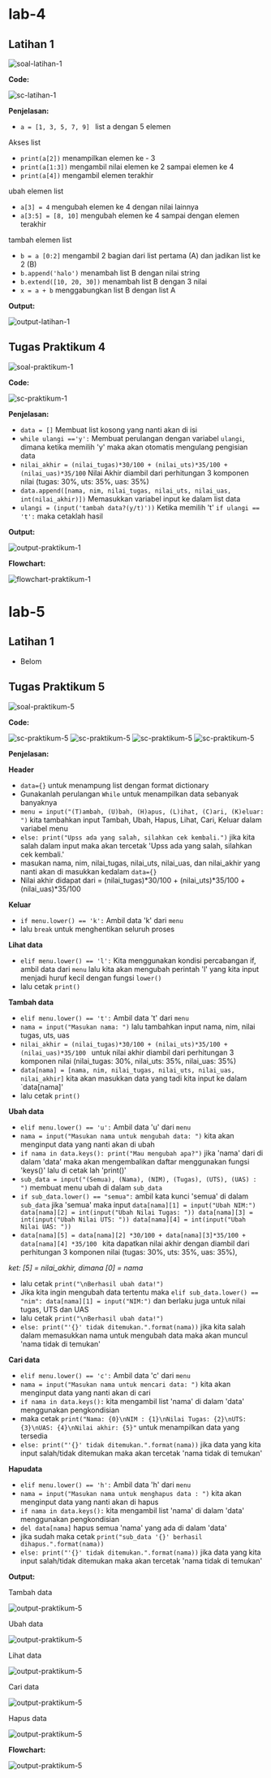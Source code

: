 # lab-4
## Latihan 1
![soal-latihan-1](assets/img/tugas-praktikum-4/latihan1/1.png)

**Code:**

![sc-latihan-1](assets/img/tugas-praktikum-4/latihan1/2.png)

**Penjelasan:**
* ``a = [1, 3, 5, 7, 9] `` list a dengan 5 elemen

Akses list
* ``print(a[2])`` menampilkan elemen ke - 3
* ``print(a[1:3])`` mengambil nilai elemen ke 2 sampai elemen ke 4
* ``print(a[4])`` mengambil elemen terakhir

ubah elemen list
* ``a[3] = 4`` mengubah elemen ke 4 dengan nilai lainnya
* ``a[3:5] = [8, 10]`` mengubah elemen ke 4 sampai dengan elemen terakhir

tambah elemen list
* ``b = a [0:2]`` mengambil 2 bagian dari list pertama (A) dan jadikan list ke 2 (B)
* ``b.append('halo')`` menambah list B dengan nilai string
* ``b.extend([10, 20, 30])`` menambah list B dengan 3 nilai
* ``x = a + b`` menggabungkan list B dengan list A

**Output:**

![output-latihan-1](assets/img/tugas-praktikum-4/latihan1/3.png)

## Tugas Praktikum 4
![soal-praktikum-1](assets/img/tugas-praktikum-4/tugas-praktikum/1.png)

**Code:**

![sc-praktikum-1](assets/img/tugas-praktikum-4/tugas-praktikum/2.png)

**Penjelasan:**
* ``data = []`` Membuat list kosong yang nanti akan di isi
* ``while ulangi =='y':`` Membuat perulangan dengan variabel ``ulangi``, dimana ketika memilih 'y' maka akan otomatis mengulang pengisian data
* ``nilai_akhir = (nilai_tugas)*30/100 + (nilai_uts)*35/100 + (nilai_uas)*35/100`` Nilai Akhir diambil dari perhitungan 3 komponen nilai (tugas: 30%, uts: 35%, uas: 35%)
* ``data.append([nama, nim, nilai_tugas, nilai_uts, nilai_uas, int(nilai_akhir)])`` Memasukkan variabel input ke dalam list data
* ``ulangi = (input('tambah data?(y/t)'))`` Ketika memilih 't' ``if ulangi == 't':`` maka cetaklah hasil 

**Output:**

![output-praktikum-1](assets/img/tugas-praktikum-4/tugas-praktikum/3.png)

**Flowchart:**

![flowchart-praktikum-1](assets/img/tugas-praktikum-4/tugas-praktikum/4.png)


# lab-5
## Latihan 1

* Belom

## Tugas Praktikum 5

![soal-praktikum-5](assets/img/tugas-praktikum-5/tugas-praktikum/1.png)

**Code:**

![sc-praktikum-5](assets/img/tugas-praktikum-5/tugas-praktikum/2.png)
![sc-praktikum-5](assets/img/tugas-praktikum-5/tugas-praktikum/3.png)
![sc-praktikum-5](assets/img/tugas-praktikum-5/tugas-praktikum/4.png)
![sc-praktikum-5](assets/img/tugas-praktikum-5/tugas-praktikum/5.png)

**Penjelasan:**

**Header**
* ``data={}`` untuk menampung list dengan format dictionary
* Gunakanlah perulangan ``While`` untuk menampilkan data sebanyak banyaknya
* ``menu = input("(T)ambah, (U)bah, (H)apus, (L)ihat, (C)ari, (K)eluar: ")`` kita tambahkan input Tambah, Ubah, Hapus, Lihat, Cari, Keluar dalam variabel menu
* ``else: print("Upss ada yang salah, silahkan cek kembali.")`` jika kita salah dalam input maka akan tercetak 'Upss ada yang salah, silahkan cek kembali.'
* masukan nama, nim, nilai_tugas, nilai_uts, nilai_uas, dan nilai_akhir yang nanti akan di masukkan kedalam ``data={}``
* Nilai akhir didapat dari = (nilai_tugas)*30/100 + (nilai_uts)*35/100 + (nilai_uas)*35/100 

**Keluar**
* ``if menu.lower() == 'k':`` Ambil data 'k' dari ``menu`` 
* lalu ``break`` untuk menghentikan seluruh proses

**Lihat data**
* ``elif menu.lower() == 'l':`` Kita menggunakan kondisi percabangan if, ambil data dari ``menu`` lalu kita akan mengubah perintah 'l' yang kita input menjadi huruf kecil dengan fungsi ``lower()``
* lalu cetak ``print()``

**Tambah data**
* ``elif menu.lower() == 't':`` Ambil data 't' dari ``menu`` 
* ``nama = input("Masukan nama: ")`` lalu tambahkan input nama, nim, nilai tugas, uts, uas
* ``nilai_akhir = (nilai_tugas)*30/100 + (nilai_uts)*35/100 + (nilai_uas)*35/100 `` untuk nilai akhir diambil dari perhitungan 3 komponen nilai (nilai_tugas: 30%, nilai_uts: 35%, nilai_uas: 35%)
* ``data[nama] = [nama, nim, nilai_tugas, nilai_uts, nilai_uas, nilai_akhir]`` kita akan masukkan data yang tadi kita input ke dalam `data[nama]'
* lalu cetak ``print()``

**Ubah data**
* ``elif menu.lower() == 'u':`` Ambil data 'u' dari ``menu`` 
* ``nama = input("Masukan nama untuk mengubah data: ")`` kita akan menginput data yang nanti akan di ubah
* ``if nama in data.keys(): print("Mau mengubah apa?")`` jika 'nama' dari di dalam 'data' maka akan mengembalikan daftar menggunakan fungsi 'keys()' lalu di cetak lah 'print()'
* ``sub_data = input("(Semua), (Nama), (NIM), (Tugas), (UTS), (UAS) : ")`` membuat menu ubah di dalam ``sub_data``
* ``if sub_data.lower() == "semua":`` ambil kata kunci 'semua' di dalam ``sub_data`` jika 'semua' maka input ``data[nama][1] = input("Ubah NIM:") data[nama][2] = int(input("Ubah Nilai Tugas: ")) data[nama][3] = int(input("Ubah Nilai UTS: ")) data[nama][4] = int(input("Ubah Nilai UAS: "))``
* ``data[nama][5] = data[nama][2] *30/100 + data[nama][3]*35/100 + data[nama][4] *35/100 `` kita dapatkan nilai akhir dengan diambil dari perhitungan 3 komponen nilai (tugas: 30%, uts: 35%, uas: 35%), 

*ket: [5] = nilai_akhir, dimana [0] = nama*

* lalu cetak ``print("\nBerhasil ubah data!")``
* Jika kita ingin mengubah data tertentu maka ``elif sub_data.lower() == "nim": data[nama][1] = input("NIM:")`` dan berlaku juga untuk nilai tugas, UTS dan UAS
* lalu cetak ``print("\nBerhasil ubah data!")``
* ``else: print("'{}' tidak ditemukan.".format(nama))`` jika kita salah dalam memasukkan nama untuk mengubah data maka akan muncul 'nama tidak di temukan'

**Cari data**
* ``elif menu.lower() == 'c':`` Ambil data 'c' dari ``menu`` 
* ``nama = input("Masukan nama untuk mencari data: ")`` kita akan menginput data yang nanti akan di cari
* ``if nama in data.keys():`` kita mengambil list 'nama' di dalam 'data' menggunakan pengkondisian
* maka cetak ``print("Nama: {0}\nNIM : {1}\nNilai Tugas: {2}\nUTS: {3}\nUAS: {4}\nNilai akhir: {5}"`` untuk menampilkan data yang tersedia
* ``else: print("'{}' tidak ditemukan.".format(nama))`` jika data yang kita input salah/tidak ditemukan maka akan tercetak 'nama tidak di temukan'

**Hapudata**
* ``elif menu.lower() == 'h':`` Ambil data 'h' dari ``menu`` 
* ``nama = input("Masukan nama untuk menghapus data : ")`` kita akan menginput data yang nanti akan di hapus
* ``if nama in data.keys():`` kita mengambil list 'nama' di dalam 'data' menggunakan pengkondisian
* ``del data[nama]`` hapus semua 'nama'  yang ada di dalam 'data'
* jika sudah maka cetak ``print("sub_data '{}' berhasil dihapus.".format(nama))``
* ``else: print("'{}' tidak ditemukan.".format(nama))`` jika data yang kita input salah/tidak ditemukan maka akan tercetak 'nama tidak di temukan'



**Output:**

Tambah data

![output-praktikum-5](assets/img/tugas-praktikum-5/tugas-praktikum/t.png)


Ubah data

![output-praktikum-5](assets/img/tugas-praktikum-5/tugas-praktikum/u.png)


Lihat data

![output-praktikum-5](assets/img/tugas-praktikum-5/tugas-praktikum/l.png)


Cari data

![output-praktikum-5](assets/img/tugas-praktikum-5/tugas-praktikum/c.png)


Hapus data

![output-praktikum-5](assets/img/tugas-praktikum-5/tugas-praktikum/h.png)


**Flowchart:**


![output-praktikum-5](assets/img/tugas-praktikum-5/tugas-praktikum/flowchart.png)